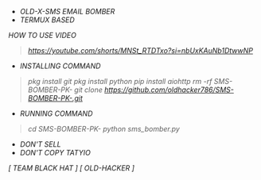 * *OLD-X-SMS EMAIL BOMBER*
* *TERMUX BASED*

*HOW TO USE VIDEO*
> *https://youtube.com/shorts/MNSt_RTDTxo?si=nbUxKAuNb1DtwwNP*

* *INSTALLING COMMAND*
> *pkg install git*
> *pkg install python*
> *pip install aiohttp*
> *rm -rf SMS-BOMBER-PK-*
> *git clone https://github.com/oldhacker786/SMS-BOMBER-PK-.git*

* *RUNNING COMMAND*
> *cd SMS-BOMBER-PK-*
> *python sms_bomber.py*

* *DON'T SELL*
* *DON'T COPY TATYIO*

*[ TEAM BLACK HAT ]*
*[ OLD-HACKER ]*
